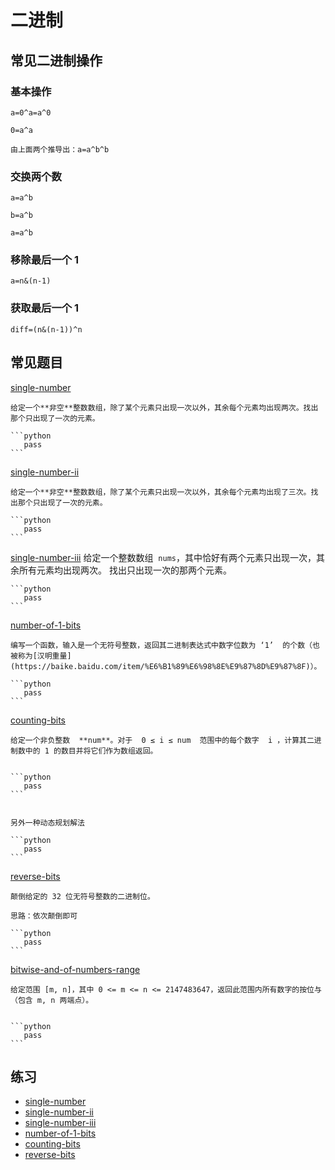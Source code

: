 # 二进制

## 常见二进制操作
### 基本操作

    a=0^a=a^0

    0=a^a

    由上面两个推导出：a=a^b^b

### 交换两个数

    a=a^b

    b=a^b

    a=a^b

### 移除最后一个 1

    a=n&(n-1)

### 获取最后一个 1

    diff=(n&(n-1))^n

## 常见题目

[single-number](https://leetcode-cn.com/problems/single-number/)

    给定一个**非空**整数数组，除了某个元素只出现一次以外，其余每个元素均出现两次。找出那个只出现了一次的元素。

    ```python
       pass
    ```

[single-number-ii](https://leetcode-cn.com/problems/single-number-ii/)

    给定一个**非空**整数数组，除了某个元素只出现一次以外，其余每个元素均出现了三次。找出那个只出现了一次的元素。

    ```python
       pass
    ```


[single-number-iii](https://leetcode-cn.com/problems/single-number-iii/)
    给定一个整数数组  `nums`，其中恰好有两个元素只出现一次，其余所有元素均出现两次。 找出只出现一次的那两个元素。

    ```python
       pass
    ```


[number-of-1-bits](https://leetcode-cn.com/problems/number-of-1-bits/)

    编写一个函数，输入是一个无符号整数，返回其二进制表达式中数字位数为 ‘1’  的个数（也被称为[汉明重量](https://baike.baidu.com/item/%E6%B1%89%E6%98%8E%E9%87%8D%E9%87%8F)）。

    ```python
       pass
    ```


[counting-bits](https://leetcode-cn.com/problems/counting-bits/)

    给定一个非负整数  **num**。对于  0 ≤ i ≤ num  范围中的每个数字  i ，计算其二进制数中的 1 的数目并将它们作为数组返回。


    ```python
       pass
    ```


    另外一种动态规划解法

    ```python
       pass
    ```


[reverse-bits](https://leetcode-cn.com/problems/reverse-bits/)

    颠倒给定的 32 位无符号整数的二进制位。

    思路：依次颠倒即可

    ```python
       pass
    ```


[bitwise-and-of-numbers-range](https://leetcode-cn.com/problems/bitwise-and-of-numbers-range/)

    给定范围 [m, n]，其中 0 <= m <= n <= 2147483647，返回此范围内所有数字的按位与（包含 m, n 两端点）。


    ```python
       pass
    ```


## 练习

- [single-number](https://leetcode-cn.com/problems/single-number/)
- [single-number-ii](https://leetcode-cn.com/problems/single-number-ii/)
- [single-number-iii](https://leetcode-cn.com/problems/single-number-iii/)
- [number-of-1-bits](https://leetcode-cn.com/problems/number-of-1-bits/)
- [counting-bits](https://leetcode-cn.com/problems/counting-bits/)
- [reverse-bits](https://leetcode-cn.com/problems/reverse-bits/)
